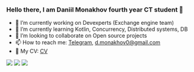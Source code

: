 ### Hello there, I am Daniil Monakhov fourth year CT student 🤡

- 🔭 I’m currently working on Devexperts (Exchange engine team)
- 🌱 I’m currently learning Kotlin, Concurrency, Distributed systems, DB
- 👯 I’m looking to collaborate on Open source projects
- 📫 How to reach me: [Telegram](https://t.me/Kvel4), d.monakhov0@gmail.com
- 📄 My CV: [CV](https://github.com/Kvel4/CV)


![](https://github-profile-summary-cards.vercel.app/api/cards/profile-details?username=Kvel4&theme=solarized_dark)
![](https://github-profile-summary-cards.vercel.app/api/cards/repos-per-language?username=Kvel4&theme=solarized_dark)
![](https://github-profile-summary-cards.vercel.app/api/cards/most-commit-language?username=Kvel4&theme=solarized_dark)
